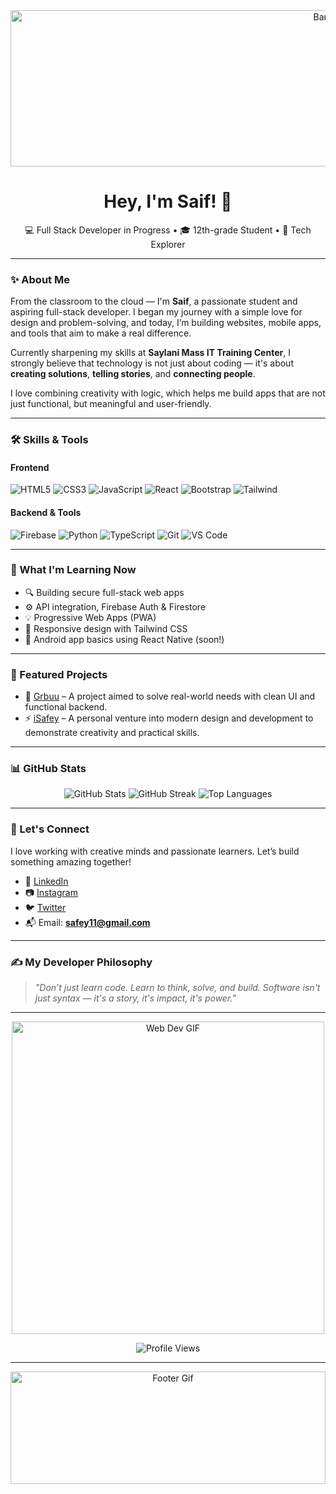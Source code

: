 <div align="center">
  <img src="https://img.pikbest.com/backgrounds/20190726/blue-business-technology-gif-background_2758561.jpg!sw800" alt="Banner" width="1000px" height="250px"/>
</div>

<h1 align="center">Hey, I'm Saif! 👋</h1>

<p align="center">
  💻 Full Stack Developer in Progress • 🎓 12th-grade Student • 🚀 Tech Explorer  
</p>

---

### ✨ About Me

From the classroom to the cloud — I'm **Saif**, a passionate student and aspiring full-stack developer. I began my journey with a simple love for design and problem-solving, and today, I’m building websites, mobile apps, and tools that aim to make a real difference.

Currently sharpening my skills at **Saylani Mass IT Training Center**, I strongly believe that technology is not just about coding — it's about **creating solutions**, **telling stories**, and **connecting people**.

I love combining creativity with logic, which helps me build apps that are not just functional, but meaningful and user-friendly.

---

### 🛠️ Skills & Tools

#### Frontend
![HTML5](https://img.shields.io/badge/HTML-333333?style=flat&logo=html5)
![CSS3](https://img.shields.io/badge/CSS-333333?style=flat&logo=css3)
![JavaScript](https://img.shields.io/badge/JavaScript-333333?style=flat&logo=javascript)
![React](https://img.shields.io/badge/React-333333?style=flat&logo=react)
![Bootstrap](https://img.shields.io/badge/Bootstrap-333333?style=flat&logo=bootstrap)
![Tailwind](https://img.shields.io/badge/Tailwind_CSS-333333?style=flat&logo=tailwindcss)

#### Backend & Tools
![Firebase](https://img.shields.io/badge/Firebase-333333?style=flat&logo=firebase)
![Python](https://img.shields.io/badge/Python-333333?style=flat&logo=python)
![TypeScript](https://img.shields.io/badge/TypeScript-333333?style=flat&logo=typescript)
![Git](https://img.shields.io/badge/Git-333333?style=flat&logo=git)
![VS Code](https://img.shields.io/badge/VSCode-333333?style=flat&logo=visual-studio-code)

---

### 🧠 What I'm Learning Now

- 🔍 Building secure full-stack web apps
- ⚙️ API integration, Firebase Auth & Firestore
- 💡 Progressive Web Apps (PWA)
- 🎯 Responsive design with Tailwind CSS
- 📱 Android app basics using React Native (soon!)

---

### 🚀 Featured Projects

- 🌟 [Grbuu](https://grbuu.com) – A project aimed to solve real-world needs with clean UI and functional backend.
- ⚡ [iSafey](https://isafey.tech) – A personal venture into modern design and development to demonstrate creativity and practical skills.

---

### 📊 GitHub Stats

<p align="center">
  <img src="https://github-readme-stats.vercel.app/api?username=safey11&show_icons=true&theme=radical" alt="GitHub Stats"/>
  <img src="https://github-readme-streak-stats.herokuapp.com/?user=safey11&theme=radical" alt="GitHub Streak"/>
  <img src="https://github-readme-stats.vercel.app/api/top-langs/?username=safey11&layout=compact&theme=radical" alt="Top Languages"/>
</p>

---

### 🤝 Let's Connect

I love working with creative minds and passionate learners. Let’s build something amazing together!

- 🔗 [LinkedIn](https://linkedin.com/in/safey-safo)
- 📷 [Instagram](https://instagram.com/safey_al_blushi)
- 🐦 [Twitter](https://twitter.com/)
- 📬 Email: **safey11@gmail.com**

---

### ✍️ My Developer Philosophy

> *"Don’t just learn code. Learn to think, solve, and build. Software isn't just syntax — it's a story, it's impact, it's power."*

---

<div align="center">
  <img src="https://i.pinimg.com/originals/e8/f4/53/e8f453469a3ec97ecd354df465d73913.gif" alt="Web Dev GIF" width="500"/>
</div>

<p align="center">
  <img src="https://komarev.com/ghpvc/?username=safey11&label=Profile%20views&color=0e75b6&style=flat" alt="Profile Views" />
</p>

---

<div align="center">
  <img src="https://mir-s3-cdn-cf.behance.net/project_modules/fs/54b6c068097599.5b50bca476b9b.gif" alt="Footer Gif" width="100%" height="180px" />
</div>
